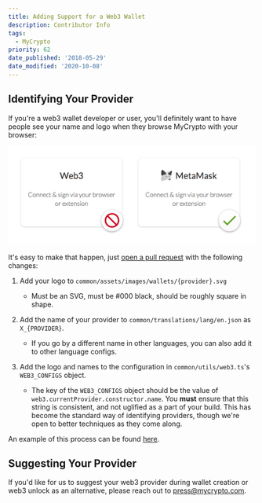 ```yaml
---
title: Adding Support for a Web3 Wallet
description: Contributor Info
tags:
  - MyCrypto
priority: 62
date_published: '2018-05-29'
date_modified: '2020-10-08'
---
```


## Identifying Your Provider

If you're a web3 wallet developer or user, you'll definitely want to have people see your name and logo when they browse MyCrypto with your browser:

![Web3 on MyCrypto](../assets/developers/adding-support-for-web3-wallet/web3-mycrypto.png)

It's easy to make that happen, just [open a pull request](https://github.com/MyCryptoHQ/MyCrypto) with the following changes:

1. Add your logo to `common/assets/images/wallets/{provider}.svg`

   - Must be an SVG, must be #000 black, should be roughly square in shape.

2. Add the name of your provider to `common/translations/lang/en.json` as `X_{PROVIDER}`.

   - If you go by a different name in other languages, you can also add it to other language configs.

3. Add the logo and names to the configuration in `common/utils/web3.ts`'s `WEB3_CONFIGS` object.
   - The key of the `WEB3_CONFIGS` object should be the value of `web3.currentProvider.constructor.name`. You **must** ensure that this string is consistent, and not uglified as a part of your build. This has become the standard way of identifying providers, though we're open to better techniques as they come along.

An example of this process can be found [here](https://github.com/MyCryptoHQ/MyCrypto/pull/2129).

## Suggesting Your Provider

If you'd like for us to suggest your web3 provider during wallet creation or web3 unlock as an alternative, please reach out to press@mycrypto.com.

